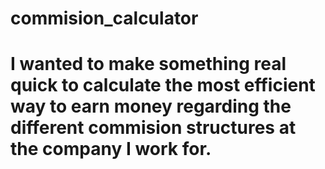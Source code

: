 # commision_calculator
# I wanted to make something real quick to calculate the most efficient way to earn money regarding the different commision structures at the company I work for.
